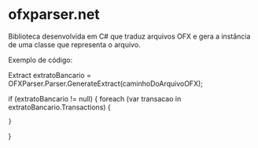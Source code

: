 # ofxparser.net
Biblioteca desenvolvida em C# que traduz arquivos OFX e gera a instância de uma classe que representa o arquivo.

Exemplo de código:

Extract extratoBancario = OFXParser.Parser.GenerateExtract(caminhoDoArquivoOFX);

if (extratoBancario != null)
{
	foreach (var transacao in extratoBancario.Transactions)
	{

	}
}
